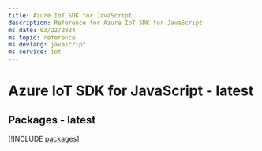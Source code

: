 ```yaml
---
title: Azure IoT SDK for JavaScript
description: Reference for Azure IoT SDK for JavaScript
ms.date: 03/22/2024
ms.topic: reference
ms.devlang: javascript
ms.service: iot
---
```

# Azure IoT SDK for JavaScript - latest
## Packages - latest
[!INCLUDE [packages](iot-index.md)]
